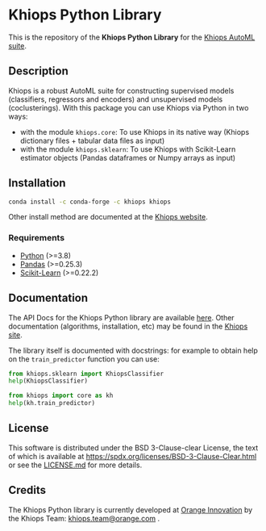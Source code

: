 # Khiops Python Library

This is the repository of the **Khiops Python Library** for the [Khiops AutoML suite][khiops].

## Description
Khiops is a robust AutoML suite for constructing supervised models (classifiers, regressors and
encoders) and unsupervised models (coclusterings). With this package you can use Khiops via Python
in two ways:
- with the module `khiops.core`: To use Khiops in its native way (Khiops dictionary files +
  tabular data files as input)
- with the module `khiops.sklearn`: To use Khiops with Scikit-Learn estimator objects (Pandas
  dataframes or Numpy arrays as input)

## Installation

```bash
conda install -c conda-forge -c khiops khiops
```
Other install method are documented at the [Khiops website][khiops-install].

### Requirements
- [Python][python] (>=3.8)
- [Pandas][pandas] (>=0.25.3)
- [Scikit-Learn][sklearn] (>=0.22.2)

[pandas]: https://pandas.pydata.org
[sklearn]: https://scikit-learn.org/stable

## Documentation
The API Docs for the Khiops Python library are available [here][khiops-api-docs]. Other
documentation (algorithms, installation, etc) may be found in the [Khiops site][khiops].

The library itself is documented with docstrings: for example to obtain help on the
`train_predictor` function you can use:
```python
from khiops.sklearn import KhiopsClassifier
help(KhiopsClassifier)

from khiops import core as kh
help(kh.train_predictor)
```

## License
This software is distributed under the BSD 3-Clause-clear License, the text of which is available at
https://spdx.org/licenses/BSD-3-Clause-Clear.html or see the [LICENSE.md](./LICENSE.md) for more
details.

## Credits
The Khiops Python library is currently developed at [Orange Innovation][o-innov] by the Khiops
Team: khiops.team@orange.com .

[khiops]: https://khiops.org
[khiops-install]: https://khiops.org/setup
[khiops-api-docs]: https://khiopsml.github.io/khiops-python
[python]: https://www.python.org
[pandas]: https://pandas.pydata.org
[sklearn]: https://scikit-learn.org/stable
[boto3]: https://github.com/boto/boto3
[gcs]: https://github.com/googleapis/python-storage
[o-innov]: https://hellofuture.orange.com/en/
